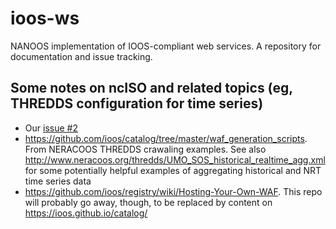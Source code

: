 # ioos-ws
NANOOS implementation of IOOS-compliant web services. A repository for documentation and issue tracking.

## Some notes on ncISO and related topics (eg, THREDDS configuration for time series)

- Our [issue #2](https://github.com/nanoos-pnw/ioos-ws/issues/2)
- https://github.com/ioos/catalog/tree/master/waf_generation_scripts. From NERACOOS THREDDS crawaling examples. See also http://www.neracoos.org/thredds/UMO_SOS_historical_realtime_agg.xml for some potentially helpful examples of aggregating historical and NRT time series data
- https://github.com/ioos/registry/wiki/Hosting-Your-Own-WAF. This repo will probably go away, though, to be replaced by content on https://ioos.github.io/catalog/
